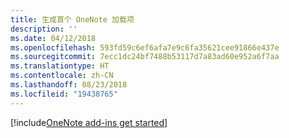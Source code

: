 ```yaml
---
title: 生成首个 OneNote 加载项
description: ''
ms.date: 04/12/2018
ms.openlocfilehash: 593fd59c6ef6afa7e9c6fa35621cee91866e437e
ms.sourcegitcommit: 7ecc1dc24bf7488b53117d7a83ad60e952a6f7aa
ms.translationtype: HT
ms.contentlocale: zh-CN
ms.lasthandoff: 08/23/2018
ms.locfileid: "19438765"
---
```

[!include[OneNote add-ins get started](../includes/file-get-started-onenote.md)]